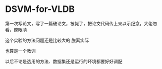 # DSVM-for-VLDB
第一次写论文，写了一篇破论文，被毙了，把论文代码传上来以示纪念，大佬勿看，辣眼睛

这个实验的方法问题还是比较大的 脱离实际

也算是一个教训

以后不论是选用的方法、数据集还是运行的环境都要好好调配


